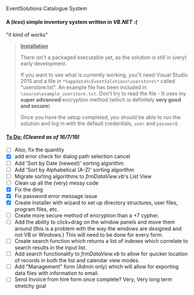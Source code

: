 EventSolutions Catalogue System

#### A (*less*) simple inventory system written in *VB.NET :(*

"it kind of works"

> **<u>Installation</u>**
>
> There isn't a packaged executable yet, as the solution is still in (very) early development.
>
> If you want to see what is currently working, you'll need Visual Studio 2015 and a file in `*%appdata%\EventSolutions\userstore\*` called "userstore.txt". An example file has been included in `\source\example_userstore.txt`. Don't try to read the file - It uses my **super advanced** encryption method (which is definitely **very good and secure**)
>
> Once you have the setup completed, you should be able to run the solution and log in with the default credentials, `user` and `password`.

#### <u>To Do:</u> *(Cleared as of 16/7/19)*

- [ ] Also, fix the quantity
- [x] add error check for dialog path selection cancel
- [ ] Add 'Sort by Date (newest)' sorting algorithm
- [ ] Add 'Sort by Alphabetical (A-Z)' sorting algorithm
- [ ] Migrate sorting algorithms to *frmDataView.vb*'s List View
- [ ] Clean up all the (very) messy code
- [x] Fix the ding
- [x] Fix password error message issue
- [x] Create installer with wizard to set up directory structures, user files, program files, etc.
- [ ] Create more secure method of encryption than a +7 cypher.
- [ ] Add the ability to click+drag on the window panels and move them around (this is a problem with the way the windows are designed and not VB or Windows.) This will need to be done for every form.
- [ ] Create search function which returns a list of indexes which correlate to search results in the input list.
- [ ] Add search functionality to *frmDataView.vb* to allow for quicker location of records in both the list and calendar view modes.
- [ ] Add "Management" form (Admin only) which will allow for exporting data files with information to email.
- [ ] Send Invoice from hire form once complete? Very, Very long term stretchy goal